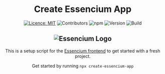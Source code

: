 <div align="center">

# Create Essencium App

[![Licence: MIT](https://img.shields.io/badge/licence-MIT-yellow.svg)](https://opensource.org/licenses/MIT) ![Contributors](https://img.shields.io/github/contributors/Frachtwerk/create-essencium-app) ![npm](https://img.shields.io/npm/dt/%40frachtwerk/create-essencium-app) ![Version](https://img.shields.io/github/package-json/v/Frachtwerk/create-essencium-app?filename=package.json&label=Essencium&color=00b5d6CMYK) ![Build](https://github.com/Frachtwerk/create-essencium-app/actions/workflows/ci.yml/badge.svg)

## ![Essencium Logo](https://docs.essencium.dev/logotype_400x100px.svg)

This is a setup script for the [Essencium frontend](https://github.com/Frachtwerk/essencium-frontend) to get started with a fresh project.

Get started by running <code>npx create-essencium-app</code>